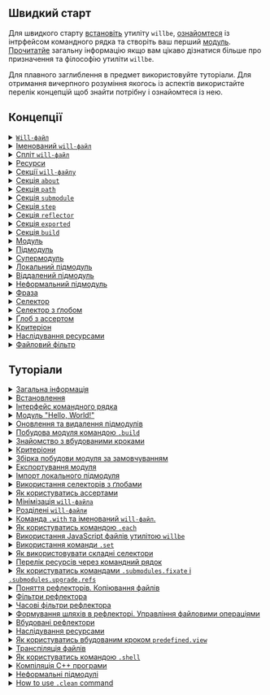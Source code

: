## Швидкий старт

Для швидкого старту [встановіть](<./tutorial/Instalation.md>) утиліту `willbe`, [ознайомтеся](<./tutorial/CLI.md>) із інтрфейсом командного рядка та створіть ваш перший [модуль](<./tutorial/HelloWorld.md>). [Прочитатйе](<./tutorial/Abstract.md>) загальну інформацію якщо вам цікаво дізнатися більше про призначення та філософію утиліти `willbe`.

Для плавного заглиблення в предмет використовуйте туторіали. Для отримання вичерпного розуміння якогось із аспектів використайте перелік концепцій щоб знайти потрібну і ознайомтеся із нею.

## <a name="concepts"></a> Концепції

<details>
  <summary><a href="./concept/WillFile.md"><code>Will-файл</code></a></summary>
  Конфігураційний файл для побудови модуля. Кожен формальний модуль має такий файл.
</details>
<details>
  <summary><a href="./concept/NamedAndSplitWillFile.md">Іменований <code>will-файл</code></a></summary>
  Вид <code>will-файла</code> назва якого починається з імені
</details>
<details>
  <summary><a href="./concept/NamedAndSplitWillFile.md">Спліт <code>will-файл</code></a></summary>
  Розділення <code>will-файла</code> на два файла - для імпорту та експорту модуля
</details>
<details>
  <summary><a href="./concept/Structure.md#resource">Ресурси</a></summary>
  Елементи <code>will-файла</code>, які позначають певну функціональність
</details>
<details>
  <summary><a href="./concept/Structure.md#section">Секції <code>will-файлу</code></a></summary>
  Вища структурна одиниця <code>will-файла</code>, яка складається з ресурсів одного типу або полів, що писують дану секцію
</details>
<details>
  <summary><a href="./concept/About.section.md">Секція <code>about</code></a></summary>
  В секції поміщено основну інформація про модуль
</details>
<details>
  <summary><a href="./concept/Path.section.md">Секція <code>path</code></a></summary>
  Секція представляє карту шляхів модуля для швидкого орієнтування в його структурі
</details>
<details>
  <summary><a href="./concept/Submodule.section.md">Секція <code>submodule</code></a></summary>
  В секції вказуються підмодулі
</details>
<details>
  <summary><a href="./concept/Submodule.section.md">Секція <code>step</code></a></summary>
  В секції описуються процедури побудови модуля
</details>
<details>
  <summary><a href="./concept/Submodule.section.md">Секція <code>reflector</code></a></summary>
  Основними функціями ресурсів секції (рефлекторів) є файлові операції
</details>
<details>
  <summary><a href="./concept/Submodule.section.md">Секція <code>exported</code></a></summary>
  Секція <code>will-файла</code>, автоматично згенерованого при експортуванні модуля
</details>
<details>
  <summary><a href="./concept/Submodule.section.md">Секція <code>build</code></a></summary>
  Ресурси секції (збірки) описують послідовність і умови виконання процедур створення модуля
</details>
<details>
  <summary><a href="./concept/Module.md#module">Модуль</a></summary>
  Модулем називається сукупність файлів, які описані в <code>will-файлi</code>
</details>
<details>
  <summary><a href="./concept/Module.md#submodule">Підмодуль</a></summary>
  Окремий модуль з власним конфігураційним <code>will-файлом</code>, який підпорядковується іншому модулю
</details>
<details>
  <summary><a href="./concept/Module.md#supermodule">Супермодуль</a></summary>
  Модуль, який включає в себе інші модулі (підмодулі)
</details>
<details>
  <summary><a href="./concept/LocalAndRemoteSubmodules.md#local-submodule">Локальний підмодуль</a></summary>
  Підмодуль, який розташовується на машині користувача
</details>
<details>
  <summary><a href="./concept/LocalAndRemoteSubmodules.md#remote-submodule">Віддалений підмодуль</a></summary>
  Модуль, який знаходиться на віддаленому сервері, для використання завантажується на локальну машину
</details>
<details>
  <summary><a href="./concept/InformalSubmodule.md">Неформальний підмодуль</a></summary>
  Віддалений підмодуль імпортований непрямим шляхом
</details>
<details>
  <summary><a href="./concept/Phrase.md">Фраза</a></summary>
  Команда з одного обо декількох слів, розділених крапкою
</details>
<details>
  <summary><a href="./concept/Selectors.md#selector">Селектор</a></summary>
  Рядок-посилання на ресурс або декілька ресурсів в <code>will-файлі</code>
</details>
<details>
  <summary><a href="./concept/Selectors.md#selector-with-glob">Селектор з ґлобом</a></summary>
  Селектор, який для вибору ресурсу використовує пошукові шаблони - ґлоби
</details>
<details>
  <summary><a href="./concept/Asserts.md">Ґлоб з ассертом</a></summary>
  Обмеження кількості ресурсів в вибірці селектора з ґлобом
</details>
<details>
  <summary><a href="./concept/Criterions.md">Критеріон</a></summary>
  Елемент порівняння для відбору ресусрів
</details>
<details>
  <summary><a href="./concept/Inheritability.md">Наслідування ресурсами</a></summary>
  Принцип побудови модуля, згідно якого ресурс одного <code>will-файла</code> здатний використовувати (наслідувати) значення полів інших ресурсів секції та ресурсів іншого <code>will-файла</code>
</details>
<details>
  <summary><a href="./concept/FileFilter.md">Файловий фільтр</a></summary>
  Особливий вид селектора для відбору файлів в рефлекторі
</details>

## <a name="tutorials"></a> Туторіали

<details>
  <summary><a href="./tutorial/Abstract.md">Загальна інформація</a></summary>
  Загальна інформація. Чим утиліта <code>willbe</code> є і чим вона не являється
</details>
<details>
  <summary><a href="./tutorial/Instalation.md">Встановлення</a></summary>
  Процедура встановлення утиліти <code>willbe</code>
</details>
<details>
  <summary><a href="./tutorial/CLI.md">Інтерфейс командного рядка</a></summary>
  Як користуватися інтерфейсом командного рядка утиліти <code>willbe</code></a></summary>. Застосування команд <code>.help</code> та <code>.list</code>.
</details>
<details>
  <summary><a href="./tutorial/HelloWorld.md">Модуль "Hello, World!"</a></summary>
  Створення модуля "Hello, World!" з утилітою <code>willbe</code>. Завантаження віддаленого підмодуля
</details>
<details>
  <summary><a href="./tutorial/SubmodulesAdministration.md">Оновлення та видалення підмодулів</a></summary>
  Продовжено опис віддалених підмодулів, розглянуто команди оновлення та видалення
</details>
<details>
  <summary><a href="./tutorial/ModuleCreationByBuild.md">Побудова модуля командою <code>.build</code></a></summary>
  Туторіал описує запуск окремих збірок побудови модуля  
</details>
<details>
  <summary><a href="./tutorial/PredefinedSteps.md">Знайомство з вбудованими кроками</a></summary>
  Як користуватись вбудованими кроками для роботи з віддаленими підмодулями
</details>
<details>
  <summary><a href="./tutorial/Criterions.md">Критеріони</a></summary>
  Як використовувати критеріони для відбору ресурсів
</details>
<details>
  <summary><a href="./tutorial/DefaultCriterionInWillFile.md">Збірка побудови модуля за замовчуванням</a></summary>
  Як побудувати збірку, що запускається без указання аргумента команди <code>.build</code>
</details>
<details>
  <summary><a href="./tutorial/ExportedWillFile.md">Експортування модуля</a></summary>
  В туторіалі описана процедура експортування <code>will-модуля</code> для використання його (модуля), іншим модулем
</details>
<details>
  <summary><a href="./tutorial/LocalSubmodulesImporting.md">Імпорт локального підмодуля</a></summary>
  В туторіалі показано як додати локальний підмодуль
</details>
<details>
  <summary><a href="./tutorial/HowToUseSelectorsWithGlob.md">Використання селекторів з ґлобами</a></summary>
  Як користуватись селекторами з ґлобами
</details>
<details>
  <summary><a href="./tutorial/HowToUseAsserts.md">Як користуватись ассертами</a></summary>
  Як ассерти допомогають зменшити кількість помилок в <code>will-файлі</code>
</details>
<details>
  <summary><a href="./tutorial/MinimizationOfWillFile.md">Мінімізація <code>will-файла</code></a></summary>
  Як мінімізувати об'єм <code>will-файла</code> за допомогою розгортання критеріонами із множинними значеннями
</details>
<details>
  <summary><a href="./tutorial/SplitWillFile.md">Розділені <code>will-файли</code></a></summary>
  В туторіалі розглядається створення розділених <code>will-файлів</code>
</details>
<details>
  <summary><a href="./tutorial/NamedWillFile.md">Команда <code>.with</code> та іменований <code>will-файл</code>. </a></summary>
  Як використовувати команду <code>.with</code>? Що таке іменований <code>will-файл</code>?
</details>
<details>
  <summary><a href="./tutorial/UsingEachCommand.md">Як користуватись командою <code>.each</code></a></summary>
  В туторіалі пояснюється як використовується команда <code>.each</code>
</details>
<details>
  <summary><a href="./tutorial/UsingOfJSInWillbe.md">Використання JavaScript файлів утилітою <code>willbe</code></a></summary>
  В туторіалі показано як запускати JavaScript-файли в утиліті <code>willbe</code>
</details>
<details>
  <summary><a href="./tutorial/UsingSetCommand.md">Використання команди <code>.set</code></a></summary>
  Як корстуватись командою <code>.set</code>
</details>
<details>
  <summary><a href="./tutorial/HowToUseComplexSelector.md">Як використовувати складні селектори</a></summary>
  В туторіалі пояснюється як будуються складні селектори
</details>
<details>
  <summary><a href="./tutorial/HowToList.md">Перелік ресурсів через командний рядок</a></summary>
  Як отримати інформацію про ресурси модуля  
</details>
<details>
  <summary><a href="./tutorial/SubmodulesVersionControl.md">Як користуватись командами <code>.submodules.fixate</code> і <code>.submodules.upgrade.refs</code></a></summary>
  Перевірка, оновлення і фіксування версій підмодулів в <code>will-файлі</code>
</details>
<details>
  <summary><a href="./tutorial/ReflectorUsing.md">Поняття рефлекторів. Копіювання файлів</a></summary>
  В туторіалі описуються копіювання файлів рефлектором, пояснюється як користуватись полем <code>recursive</code>
</details>
<details>
  <summary><a href="./tutorial/ReflectorFilters.md">Фільтри рефлектора</a></summary>
  В туторіалі дається поняття простих фільтрів і масок рефлектора
</details>
<details>
  <summary><a href="./tutorial/ReflectorTimeFilters.md">Часові фільтри рефлектора</a></summary>
  В туторіалі показано як користуватись фільтрами відбору файлів по часу
</details>
<details>
  <summary><a href="./tutorial/ReflectorFSControl.md">Формування шляхів в рефлекторі. Управління файловими операціями</a></summary>
  В туторіалі показано як формуються шляхи рефлекторів та як управляти кількістю файлових операцій
</details>
<details>
  <summary><a href="./tutorial/PredefinedReflectorsUsing.md">Вбудовані рефлектори</a></summary>
  Використання вбудованих рефлекторів та побудова мультизбірок
</details>
<details>
  <summary><a href="./tutorial/ResourceInheritability.md">Наслідування ресурсами</a></summary>
  Як користуватись наслідуванням ресурсів
</details>
<details>
  <summary><a href="./tutorial/ViewStep.md">Як користуватись вбудованим кроком <code>predefined.view</code></a></summary>
  Використання вбудованого кроку <code>predefined.view</code> для перегляду файлів
</details>
<details>
  <summary><a href="./tutorial/TranspileStep.md">Транспіляція файлів</a></summary>
  Використання кроку <code>predefined.transpile</code> для трансформації JavaScript-файлів
</details>
<details>
  <summary><a href="./tutorial/HowToUseCommandShell.md">Як користуватись командою <code>.shell</code> </a></summary>
  Як виконати зовнішню програма.
</details>
<details>
  <summary><a href="./tutorial/WillbeAsMake.md">Компіляція С++ програми</a></summary>
  Використання утиліти <code>willbe</code> для компіляції С++ програми
</details>
<details>
  <summary><a href="./tutorial/InformalSubmodule.md">Неформальні підмодулі</a></summary>
  Імпортування неформальних підмодулів
</details>
<details>
  <summary><a href="./tutorial/CleanCommandUsing.md">How to use <code>.clean</code> command</a></summary>
  Використання команди <code>.clean</code>
</details>
